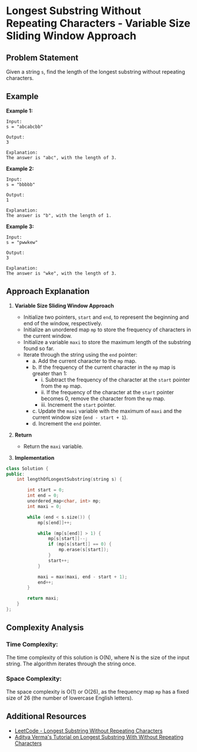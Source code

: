# Longest Substring Without Repeating Characters - Variable Size Sliding Window Approach

## Problem Statement

Given a string `s`, find the length of the longest substring without repeating characters.

## Example

**Example 1:**

```
Input:
s = "abcabcbb"

Output:
3

Explanation:
The answer is "abc", with the length of 3.
```

**Example 2:**

```
Input:
s = "bbbbb"

Output:
1

Explanation:
The answer is "b", with the length of 1.
```

**Example 3:**

```
Input:
s = "pwwkew"

Output:
3

Explanation:
The answer is "wke", with the length of 3.
```

## Approach Explanation

1. **Variable Size Sliding Window Approach**

   - Initialize two pointers, `start` and `end`, to represent the beginning and end of the window, respectively.
   - Initialize an unordered map `mp` to store the frequency of characters in the current window.
   - Initialize a variable `maxi` to store the maximum length of the substring found so far.
   - Iterate through the string using the `end` pointer:
     - a. Add the current character to the `mp` map.
     - b. If the frequency of the current character in the `mp` map is greater than 1:
        - i. Subtract the frequency of the character at the `start` pointer from the `mp` map.
        - ii. If the frequency of the character at the `start` pointer becomes 0, remove the character from the `mp` map.
        - iii. Increment the `start` pointer.
     - c. Update the `maxi` variable with the maximum of `maxi` and the current window size (`end - start + 1`).
     - d. Increment the `end` pointer.

2. **Return**

   - Return the `maxi` variable.

3. **Implementation**

```cpp
class Solution {
public:
    int lengthOfLongestSubstring(string s) {

        int start = 0;
        int end = 0;
        unordered_map<char, int> mp;
        int maxi = 0;

        while (end < s.size()) {
            mp[s[end]]++;

            while (mp[s[end]] > 1) {
                mp[s[start]]--;
                if (mp[s[start]] == 0) {
                    mp.erase(s[start]);
                }
                start++;
            }

            maxi = max(maxi, end - start + 1);
            end++;
        }

        return maxi;
    }
};
```

## Complexity Analysis

### Time Complexity:

The time complexity of this solution is O(N), where N is the size of the input string. The algorithm iterates through the string once.

### Space Complexity:

The space complexity is O(1) or O(26), as the frequency map `mp` has a fixed size of 26 (the number of lowercase English letters).

## Additional Resources

- [LeetCode - Longest Substring Without Repeating Characters](https://leetcode.com/problems/longest-substring-without-repeating-characters/)
- [Aditya Verma's Tutorial on Longest Substring With Without Repeating Characters](https://youtu.be/L6cffskouPQ?si=Ri3gztTpxDWzPAvu)

